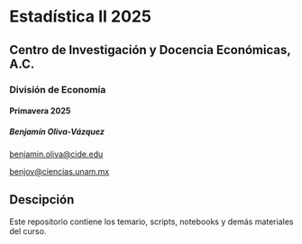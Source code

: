 # Estadística II 2025
## Centro de Investigación y Docencia Económicas, A.C.
### División de Economía 
#### Primavera 2025

##### Benjamín Oliva-Vázquez 

benjamin.oliva@cide.edu

benjov@ciencias.unam.mx

## Descipción

Este repositorio contiene los temario, scripts, notebooks y demás materiales del curso.

